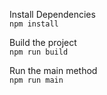 Install Dependencies  
`npm install`

Build the project  
`npm run build`

Run the main method  
`npm run main`
